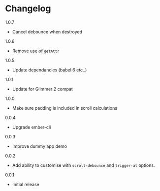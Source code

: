 # Changelog

1.0.7

* Cancel debounce when destroyed

1.0.6

* Remove use of `getAttr`

1.0.5

* Update dependancies (babel 6 etc..)

1.0.1

* Update for Glimmer 2 compat

1.0.0

* Make sure padding is included in scroll calculations

0.0.4

* Upgrade ember-cli

0.0.3

* Improve dummy app demo

0.0.2

* Add ability to customise with `scroll-debounce` and `trigger-at` options.

0.0.1

* Initial release
